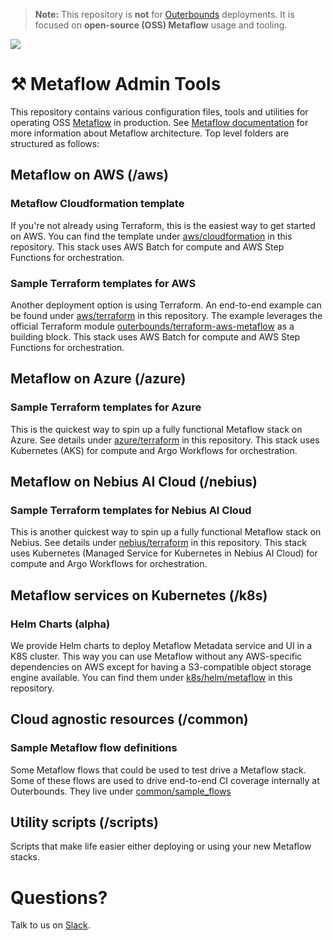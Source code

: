 > **Note:** This repository is **not** for [Outerbounds](https://outerbounds.com) deployments. It is focused on **open-source (OSS) Metaflow** usage and tooling.
> 
[![](https://img.shields.io/badge/slack-@outerbounds-purple.svg?logo=slack )](http://slack.outerbounds.co/) 
 
# ⚒️ Metaflow Admin Tools

This repository contains various configuration files, tools and utilities for operating OSS [Metaflow](https://github.com/Netflix/metaflow) in production. See [Metaflow documentation](https://docs.metaflow.org) for more information about Metaflow architecture. Top level folders are structured as follows:

## Metaflow on AWS (/aws)
### Metaflow Cloudformation template
If you're not already using Terraform, this is the easiest way to get started on AWS. You can find the template under [aws/cloudformation](./aws/cloudformation) in this repository.
This stack uses AWS Batch for compute and AWS Step Functions for orchestration.

### Sample Terraform templates for AWS
Another deployment option is using Terraform. An end-to-end example can be found under [aws/terraform](./aws/terraform) in this repository. The example leverages the official Terraform module [outerbounds/terraform-aws-metaflow](https://registry.terraform.io/modules/outerbounds/metaflow/aws/latest) as a building block.
This stack uses AWS Batch for compute and AWS Step Functions for orchestration.

## Metaflow on Azure (/azure)
### Sample Terraform templates for Azure
This is the quickest way to spin up a fully functional Metaflow stack on Azure. See details under [azure/terraform](./azure/terraform) in this repository.
This stack uses Kubernetes (AKS) for compute and Argo Workflows for orchestration.

## Metaflow on Nebius AI Cloud (/nebius)
### Sample Terraform templates for Nebius AI Cloud
This is another quickest way to spin up a fully functional Metaflow stack on Nebius. See details under [nebius/terraform](./nebius/terraform) in this repository.
This stack uses Kubernetes (Managed Service for Kubernetes in Nebius AI Cloud) for compute and Argo Workflows for orchestration.

## Metaflow services on Kubernetes (/k8s)
### Helm Charts (alpha)
We provide Helm charts to deploy Metaflow Metadata service and UI in a K8S cluster. This way you can use Metaflow without any AWS-specific dependencies on AWS except for having a S3-compatible object storage engine available. You can find them under [k8s/helm/metaflow](./charts/metaflow) in this repository.

## Cloud agnostic resources (/common)
### Sample Metaflow flow definitions
Some Metaflow flows that could be used to test drive a Metaflow stack. Some of these flows
are used to drive end-to-end CI coverage internally at Outerbounds.  They live under [common/sample_flows](./common/sample_flows)

## Utility scripts (/scripts)
Scripts that make life easier either deploying or using your new Metaflow stacks.

# Questions?
Talk to us on [Slack](http://http://slack.outerbounds.co/).
